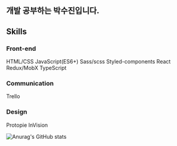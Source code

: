 <h2>개발 공부하는 박수진입니다.</h2>
<h2>Skills</h2>


<h3>Front-end </h3>
HTML/CSS
JavaScript(ES6+)
Sass/scss
Styled-components
React
Redux/MobX
TypeScript


<h3>Communication</h3>
Trello

<h3>Design</h3>
Protopie
InVision
 
<p>
  
 
![Anurag's GitHub stats](https://github-readme-stats.vercel.app/api?username=parksuja&show_icons=true&theme=radical)


